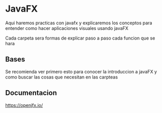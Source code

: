 # JavaFX
Aqui haremos practicas con javafx y explicaremos los conceptos para entender como hacer aplicaciones visuales usando javaFX

Cada carpeta sera formas de explicar paso a paso cada funcion que se hara

## Bases
Se recomienda ver primero esto para conocer la introduccion a javaFX y como buscar las cosas que necesitan en las carpteas

## Documentacion
https://openjfx.io/
